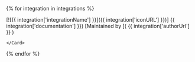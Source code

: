 
<!-- The code below is a jinja2 template that will be rendered by create_integrations_cards.py -->
<CardGroup cols={4}  className="text-center">

{% for integration in integrations %}

  <Card title="{{ integration['tag'] }}">
    [![{{ integration['integrationName'] }}]({{ integration['iconURL'] }})] {{ integration['documentation'] }})
    [Maintained by ]( {{ integration['authorUrl'] }} )

    </Card>
{% endfor %}

</CardGroup>
